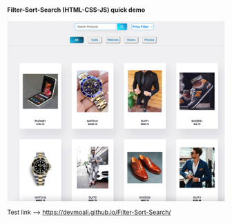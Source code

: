 #### Filter-Sort-Search (HTML-CSS-JS) quick demo
![Filter-Sort-Search HTML-CSS-JS quick demo](Screenshot.png)


Test link --> https://devmoali.github.io/Filter-Sort-Search/
